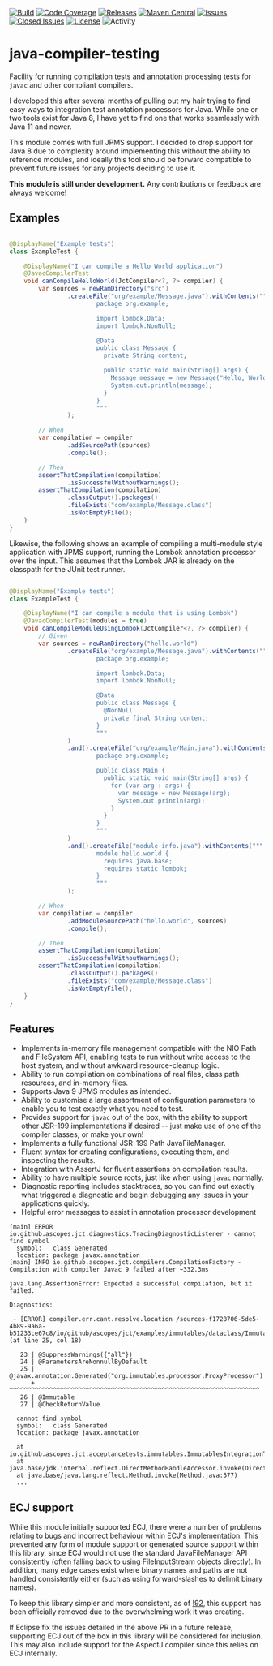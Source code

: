 [![Build](https://github.com/ascopes/java-compiler-testing/actions/workflows/build.yml/badge.svg?branch=main&event=push)](https://github.com/ascopes/java-compiler-testing/actions/workflows/build.yml)
[![Code Coverage](https://codecov.io/gh/ascopes/java-compiler-testing/branch/main/graph/badge.svg?token=VT74BP2742)](https://codecov.io/gh/ascopes/java-compiler-testing)
[![Releases](https://img.shields.io/github/downloads/ascopes/java-compiler-testing/total)](https://github.com/ascopes/java-compiler-testing/releases)
[![Maven Central](https://img.shields.io/maven-central/v/com.github.ascopes.java-compiler-testing/java-compiler-testing)](https://search.maven.org/artifact/com.github.ascopes.java-compiler-testing/java-compiler-testing)
[![Issues](https://img.shields.io/github/issues-raw/ascopes/java-compiler-testing)](https://github.com/ascopes/java-compiler-testing/issues)
[![Closed Issues](https://img.shields.io/github/issues-closed-raw/ascopes/java-compiler-testing)](https://github.com/ascopes/java-compiler-testing/issues?q=is%3Aissue+is%3Aclosed)
[![License](https://img.shields.io/github/license/ascopes/java-compiler-testing)](https://github.com/ascopes/java-compiler-testing/blob/main/LICENSE.txt)
![Activity](https://img.shields.io/github/commit-activity/y/ascopes/java-compiler-testing)

# java-compiler-testing

Facility for running compilation tests and annotation processing tests
for `javac` and other compliant compilers.

I developed this after several months of pulling out my hair trying to
find easy ways to integration test annotation processors for Java. While
one or two tools exist for Java 8, I have yet to find one that works
seamlessly with Java 11 and newer.

This module comes with full JPMS support. I decided to drop support for
Java 8 due to complexity around implementing this without the ability to
reference modules, and ideally this tool should be forward compatible to
prevent future issues for any projects deciding to use it.

**This module is still under development.** Any contributions or feedback
are always welcome!

## Examples

```java

@DisplayName("Example tests")
class ExampleTest {

    @DisplayName("I can compile a Hello World application")
    @JavacCompilerTest
    void canCompileHelloWorld(JctCompiler<?, ?> compiler) {
        var sources = newRamDirectory("src")
                .createFile("org/example/Message.java").withContents("""
                        package org.example;

                        import lombok.Data;
                        import lombok.NonNull;

                        @Data
                        public class Message {
                          private String content;

                          public static void main(String[] args) {
                            Message message = new Message("Hello, World!");
                            System.out.println(message);
                          }
                        }
                        """
                );

        // When
        var compilation = compiler
                .addSourcePath(sources)
                .compile();

        // Then
        assertThatCompilation(compilation)
                .isSuccessfulWithoutWarnings();
        assertThatCompilation(compilation)
                .classOutput().packages()
                .fileExists("com/example/Message.class")
                .isNotEmptyFile();
    }
}
```

Likewise, the following shows an example of compiling a multi-module style application with JPMS
support, running the Lombok annotation processor over the input. This assumes that the Lombok
JAR is already on the classpath for the JUnit test runner.

```java

@DisplayName("Example tests")
class ExampleTest {

    @DisplayName("I can compile a module that is using Lombok")
    @JavacCompilerTest(modules = true)
    void canCompileModuleUsingLombok(JctCompiler<?, ?> compiler) {
        // Given
        var sources = newRamDirectory("hello.world")
                .createFile("org/example/Message.java").withContents("""
                        package org.example;

                        import lombok.Data;
                        import lombok.NonNull;

                        @Data
                        public class Message {
                          @NonNull
                          private final String content;
                        }
                        """
                )
                .and().createFile("org/example/Main.java").withContents("""
                        package org.example;

                        public class Main {
                          public static void main(String[] args) {
                            for (var arg : args) {
                              var message = new Message(arg);
                              System.out.println(arg);
                            }
                          }
                        }
                        """
                )
                .and().createFile("module-info.java").withContents("""
                        module hello.world {
                          requires java.base;
                          requires static lombok;
                        }
                        """
                );

        // When
        var compilation = compiler
                .addModuleSourcePath("hello.world", sources)
                .compile();

        // Then
        assertThatCompilation(compilation)
                .isSuccessfulWithoutWarnings();
        assertThatCompilation(compilation)
                .classOutput().packages()
                .fileExists("com/example/Message.class")
                .isNotEmptyFile();
    }
}
```

## Features

- Implements in-memory file management compatible with the NIO Path and
  FileSystem API, enabling tests to run without write access to the host
  system, and without awkward resource-cleanup logic.
- Ability to run compilation on combinations of real files, class path
  resources, and in-memory files.
- Supports Java 9 JPMS modules as intended.
- Ability to customise a large assortment of configuration parameters
  to enable you to test exactly what you need to test.
- Provides support for `javac` out of the box, with the
  ability to support other JSR-199 implementations if desired --
  just make use of one of the compiler classes, or make your own!
- Implements a fully functional JSR-199 Path JavaFileManager.
- Fluent syntax for creating configurations, executing them, and
  inspecting the results.
- Integration with AssertJ for fluent assertions on compilation
  results.
- Ability to have multiple source roots, just like when using
  `javac` normally.
- Diagnostic reporting includes stacktraces, so you can find out
  exactly what triggered a diagnostic and begin debugging any
  issues in your applications quickly.
- Helpful error messages to assist in annotation processor development

```
[main] ERROR io.github.ascopes.jct.diagnostics.TracingDiagnosticListener - cannot find symbol
  symbol:   class Generated
  location: package javax.annotation
[main] INFO io.github.ascopes.jct.compilers.CompilationFactory - Compilation with compiler Javac 9 failed after ~332.3ms

java.lang.AssertionError: Expected a successful compilation, but it failed.

Diagnostics:

 - [ERROR] compiler.err.cant.resolve.location /sources-f1728706-5de5-4b89-9a6a-b51233ce67c8/io/github/ascopes/jct/examples/immutables/dataclass/ImmutableAnimal.java (at line 25, col 18)

   23 | @SuppressWarnings({"all"})
   24 | @ParametersAreNonnullByDefault
   25 | @javax.annotation.Generated("org.immutables.processor.ProxyProcessor")
      +  ^^^^^^^^^^^^^^^^^^^^^^^^^^^^^^^^^^^^^^^^^^^^^^^^^^^^^^^^^^^^^^^^^^^^^
   26 | @Immutable
   27 | @CheckReturnValue

  cannot find symbol
  symbol:   class Generated
  location: package javax.annotation
  
  at io.github.ascopes.jct.acceptancetests.immutables.ImmutablesIntegrationTest.immutablesValueProducesTheExpectedClass(ImmutablesIntegrationTest.java:66)
  at java.base/jdk.internal.reflect.DirectMethodHandleAccessor.invoke(DirectMethodHandleAccessor.java:104)
  at java.base/java.lang.reflect.Method.invoke(Method.java:577)
  ...
```

## ECJ support

While this module initially supported ECJ, there were a number of problems relating to bugs
and incorrect behaviour within ECJ's implementation. This prevented any form of module
support or generated source support within this library, since ECJ would not use the
standard JavaFileManager API consistently (often falling back to using FileInputStream objects
directly). In addition, many edge cases exist where binary names and paths are not handled
consistently either (such as using forward-slashes to delimit binary names).

To keep this library simpler and more consistent, as of
[!92](https://github.com/ascopes/java-compiler-testing/issues/92),
this support has been officially removed due to the overwhelming work it was creating.

If Eclipse fix the issues detailed in the above PR in a future release, supporting ECJ out
of the box in this library will be considered for inclusion. This may also include support
for the AspectJ compiler since this relies on ECJ internally.
